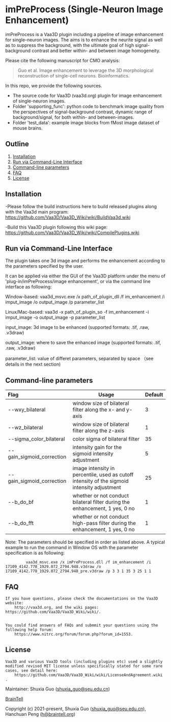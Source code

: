 # imPreProcess (Single-Neuron Image Enhancement) 

imPreProcess is a Vaa3D plugin including a pipeline of image enhancement for single-neuron images. The aims is to enhance the neurite signal as well as to suppress the background, with the ultimate goal of high signal-background contrast and better within- and between image homogeneity. 

Please cite the following manuscript for CMO analysis:

>  Guo et al. Image enhancement to leverage the 3D morphological reconstruction of single-cell neurons. Bioinformatics.

In this repo, we provide the following sources.

  * The source code for Vaa3D (vaa3d.org) plugin for image enhancement of single-neuron images.
  * Folder 'supporting_func': python code to benchmark image quality from the perspectives of signal-background contrast, dynamic range of  background/signal, for both within- and between-images.
  * Folder 'test_data': example image blocks from fMost image dataset of mouse brains. 


## Outline

1. [Installation](#Installation)
2. [Run via Command-Line Interface](#Command)
3. [Command-line parameters](#Parameter)
4. [FAQ](#FAQ)
5. [License](#License)


## <a name="Installation"></a>Installation

 -Please follow the build instructions here to build released plugins along with the Vaa3d main program:
         https://github.com/Vaa3D/Vaa3D_Wiki/wiki/BuildVaa3d.wiki

 -Build this Vaa3D plugin following this wiki page: https://github.com/Vaa3D/Vaa3D_Wiki/wiki/CompilePlugins.wiki 
  
## <a name="Command"></a>Run via Command-Line Interface
  The plugin takes one 3d image and performs the enhancement according to the parameters specified by the user. 

  It can be applied via either the GUI of the Vaa3D platform under the menu of 'plug-in/imPreProcess/image enhancement', or via the command line interface as following:
  
   Window-based: 
        vaa3d_msvc.exe /x path_of_plugin_dll /f im_enhancement /i imput_image /o output_image /p parameter_list 

   Linux/Mac-based: 
        vaa3d -x path_of_plugin_so -f im_enhancement -i imput_image -o output_image -p parameter_list

   input_image: 3d image to be enhanced (supported formats: .tif, .raw, .v3draw)

   output_image: where to save the enhanced image (supported formats: .tif, .raw, .v3draw)

   parameter_list: value of differet parameters, separated by space （see details in the next section)


## <a name="Parameter"></a>Command-line parameters


| Flag          | Usage                                                        | Default  |
| :------------ | ------------------------------------------------------------ | -------- |
| --wxy_bilateral    | window size of bilateral filter along the x- and y-axis | 3 |
| --wz_bilateral         | window size of bilateral filter along the z-axis  | 1 |
| --sigma_color_bilateral | color sigma of bilateral filter | 35 |
| --gain_sigmoid_correction  | intensity gain for the sigmoid intensity adjustment | 5|
| --gain_sigmoid_correction  | image intensity in percentile, used as cutoff intensity of the sigmoid intensity adjustment | 25|
| --b_do_bf  | whether or not conduct bilateral filter during the enhancement, 1 yes, 0 no | 1 |
| --b_do_fft  | whether or not conduct high-pass filter during the enhancement, 1 yes, 0 no | 1 |

  Note: The parameters should be specified in order as listed above. A typical example to run the command in Window OS with the parameter specification is as following:

             vaa3d_msvc.exe /x imPreProcess.dll /f im_enhancement /i 17109_4142.778_1929.072_2794.948.v3draw /o 17109_4142.778_1929.072_2794.948_pre.v3draw /p 3 3 1 35 3 25 1 1

 
## <a name="FAQ"></a>FAQ

    If you have questions, please check the documentations on the Vaa3D website: 
        http://vaa3d.org, and the wiki pages: https://github.com/Vaa3D/Vaa3D_Wiki/wiki/.


    You could find answers of FAQs and submmit your questions using the following help forum:
        https://www.nitrc.org/forum/forum.php?forum_id=1553.


##  <a name="License"></a>License
    
    Vaa3D and various Vaa3D tools (including plugins etc) used a slightly modified revised MIT license unless specifically stated for some rare cases, see detail here:
        https://github.com/Vaa3D/Vaa3D_Wiki/wiki/LicenseAndAgreement.wiki .

Maintainer:  Shuxia Guo (shuxia_guo@seu.edu.cn)

[BrainTell](https://braintell.org)

Copyright (c) 2021-present, Shuxia Guo (shuxia_guo@seu.edu.cn), Hanchuan Peng (h@braintell.org)
